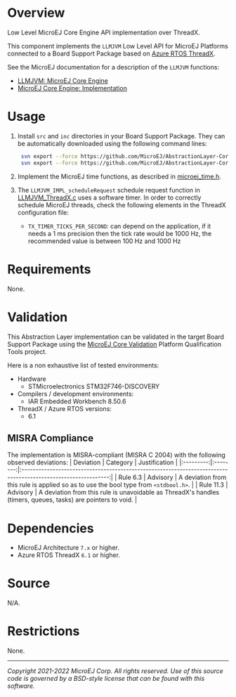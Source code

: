 # Overview

Low Level MicroEJ Core Engine API implementation over ThreadX.

This component implements the `LLMJVM` Low Level API for MicroEJ Platforms connected to a Board Support Package based on [Azure RTOS ThreadX](https://azure.microsoft.com/en-us/services/rtos/).

See the MicroEJ documentation for a description of the `LLMJVM` functions:
- [LLMJVM: MicroEJ Core Engine](https://docs.microej.com/en/latest/PlatformDeveloperGuide/appendix/llapi.html#llmjvm-microej-core-engine)
- [MicroEJ Core Engine: Implementation](https://docs.microej.com/en/latest/PlatformDeveloperGuide/coreEngine.html#implementation)


# Usage

1. Install ``src`` and ``inc`` directories in your Board Support Package. They can be automatically downloaded using the following command lines:
   ```sh
    svn export --force https://github.com/MicroEJ/AbstractionLayer-Core-ThreadX/trunk/inc [path_to_bsp_directory]    
    svn export --force https://github.com/MicroEJ/AbstractionLayer-Core-ThreadX/trunk/src [path_to_bsp_directory]
   ```

2. Implement the MicroEJ time functions, as described in [microej_time.h](./inc/microej_time.h).

3. The `LLMJVM_IMPL_scheduleRequest` schedule request function in [LLMJVM_ThreadX.c](./src/LLMJVM_ThreadX.c) uses a software timer. In order to correctly schedule MicroEJ threads, check the following elements in the ThreadX configuration file:

   - `TX_TIMER_TICKS_PER_SECOND`: can depend on the application, if it needs a 1 ms precision then the tick rate would be 1000 Hz, the recommended value is between 100 Hz and 1000 Hz

# Requirements

None.

# Validation

This Abstraction Layer implementation can be validated in the target Board Support Package using the [MicroEJ Core Validation](https://github.com/MicroEJ/PlatformQualificationTools/tree/master/tests/core/java/microej-core-validation) Platform Qualification Tools project.

Here is a non exhaustive list of tested environments:
- Hardware
  - STMicroelectronics STM32F746-DISCOVERY
- Compilers / development environments:
  - IAR Embedded Workbench 8.50.6
- ThreadX / Azure RTOS versions:
  - 6.1

## MISRA Compliance

The implementation is MISRA-compliant (MISRA C 2004) with the following observed deviations:
| Deviation | Category |                                                 Justification                                                 |
|:---------:|:--------:|:-------------------------------------------------------------------------------------------------------------:|
| Rule 6.3  | Advisory |             A deviation from this rule is applied so as to use the bool type from `<stdbool.h>`.              |
| Rule 11.3 | Advisory | A deviation from this rule is unavoidable as ThreadX's handles (timers, queues, tasks) are pointers to void. | 
  

# Dependencies

- MicroEJ Architecture ``7.x`` or higher.
- Azure RTOS ThreadX ``6.1`` or higher.


# Source

N/A.

# Restrictions

None.

---

_Copyright 2021-2022 MicroEJ Corp. All rights reserved._
_Use of this source code is governed by a BSD-style license that can be found with this software._
